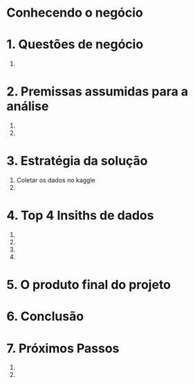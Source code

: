 # Conhecendo o negócio



# 1.	Questões de negócio
  1. 


# 2.	Premissas assumidas para a análise

  1. 
  2.


# 3.	Estratégia da solução
  1. Coletar os dados no kaggle
  2. 



# 4.	Top 4 Insiths de dados

  1. 

  2. 

  3. 

  4. 

# 5.	O produto final do projeto




# 6.	Conclusão



# 7.	Próximos Passos
  1.	
  2.	
